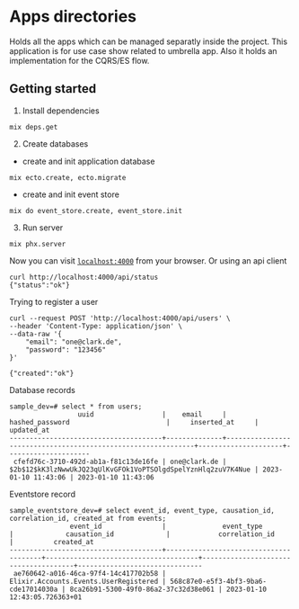# Apps directories

Holds all the apps which can be managed separatly inside the project.
This application is for use case show related to umbrella app.
Also it holds an implementation for the CQRS/ES flow.

## Getting started
1. Install dependencies
```
mix deps.get
```
2. Create databases
- create and init application database
```
mix ecto.create, ecto.migrate
```
- create and init event store
```
mix do event_store.create, event_store.init
```
3. Run server
```
mix phx.server
```

Now you can visit [`localhost:4000`](http://localhost:4000) from your browser.
Or using an api client
```
curl http://localhost:4000/api/status
{"status":"ok"}
```
Trying to register a user
```
curl --request POST 'http://localhost:4000/api/users' \
--header 'Content-Type: application/json' \
--data-raw '{
    "email": "one@clark.de",
    "password": "123456"
}'

{"created":"ok"}
```
Database records
```
sample_dev=# select * from users;
                 uuid                 |    email     |                       hashed_password                        |     inserted_at     |     updated_at      
--------------------------------------+--------------+--------------------------------------------------------------+---------------------+---------------------
 cfefd76c-3710-492d-ab1a-f81c13de16fe | one@clark.de | $2b$12$kK3lzNwwUkJQ23qUlKvGFOk1VoPTSOlgdSpelYznHlq2zuV7K4Nue | 2023-01-10 11:43:06 | 2023-01-10 11:43:06
```
Eventstore record
```
sample_eventstore_dev=# select event_id, event_type, causation_id, correlation_id, created_at from events;
               event_id               |              event_type               |             causation_id             |            correlation_id            |          created_at           
--------------------------------------+---------------------------------------+--------------------------------------+--------------------------------------+-------------------------------
 ae760642-a016-46ca-97f4-14c417702b58 | Elixir.Accounts.Events.UserRegistered | 568c87e0-e5f3-4bf3-9ba6-cde17014030a | 8ca26b91-5300-49f0-86a2-37c32d38e061 | 2023-01-10 12:43:05.726363+01
 ```

